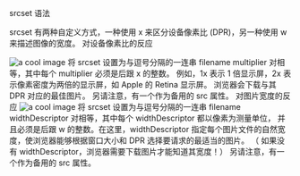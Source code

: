 srcset
语法

srcset 有两种自定义方式，一种使用 x 来区分设备像素比 (DPR)，另一种使用 w 来描述图像的宽度。
对设备像素比的反应

<img src="image_2x.jpg" srcset="image_2x.jpg 2x, image_1x.jpg 1x" alt="a cool image">
将 srcset 设置为与逗号分隔的一连串 filename multiplier 对相等，其中每个 multiplier 必须是后跟 x 的整数。
例如，1x 表示 1 倍显示屏，2x 表示像素密度为两倍的显示屏，如 Apple 的 Retina 显示屏。
浏览器会下载与其 DPR 对应的最佳图片。
另请注意，有一个作为备用的 src 属性。
对图片宽度的反应

<img src="image_200.jpg" srcset="image_200.jpg 200w, image_100.jpg 100w" alt="a cool image">
将 srcset 设置为与逗号分隔的一连串 filename widthDescriptor 对相等，其中每个 widthDescriptor 都以像素为测量单位， 
并且必须是后跟 w 的整数。在这里，widthDescriptor 指定每个图片文件的自然宽度，使浏览器能够根据窗口大小和 DPR 选择要请求的最适当的图片。 （
如果没有 widthDescriptor，浏览器需要下载图片才能知道其宽度！）
另请注意，有一个作为备用的 src 属性。